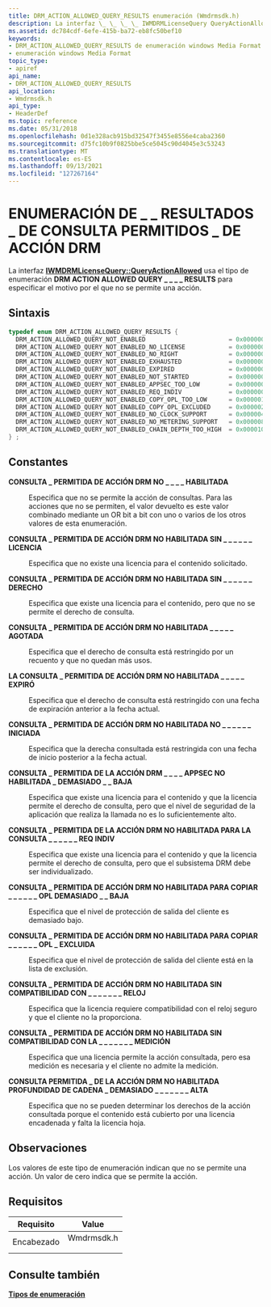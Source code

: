 ```yaml
---
title: DRM_ACTION_ALLOWED_QUERY_RESULTS enumeración (Wmdrmsdk.h)
description: La interfaz \_ \_ \_ \_ IWMDRMLicenseQuery QueryActionAllowed usa el tipo de enumeración DRM ACTION ALLOWED QUERY RESULTS para especificar el motivo por el que no se permite una acción.
ms.assetid: dc784cdf-6efe-415b-ba72-eb8fc50bef10
keywords:
- DRM_ACTION_ALLOWED_QUERY_RESULTS de enumeración windows Media Format
- enumeración windows Media Format
topic_type:
- apiref
api_name:
- DRM_ACTION_ALLOWED_QUERY_RESULTS
api_location:
- Wmdrmsdk.h
api_type:
- HeaderDef
ms.topic: reference
ms.date: 05/31/2018
ms.openlocfilehash: 0d1e328acb915bd32547f3455e8556e4caba2360
ms.sourcegitcommit: d75fc10b9f0825bbe5ce5045c90d4045e3c53243
ms.translationtype: MT
ms.contentlocale: es-ES
ms.lasthandoff: 09/13/2021
ms.locfileid: "127267164"
---
```

# <a name="drm_action_allowed_query_results-enumeration"></a>ENUMERACIÓN DE \_ \_ RESULTADOS \_ DE CONSULTA PERMITIDOS \_ DE ACCIÓN DRM

La interfaz [**IWMDRMLicenseQuery::QueryActionAllowed**](iwmdrmlicensequery-queryactionallowed.md) usa el tipo de enumeración **DRM ACTION ALLOWED QUERY \_ \_ \_ \_ RESULTS** para especificar el motivo por el que no se permite una acción.

## <a name="syntax"></a>Sintaxis


```C++
typedef enum DRM_ACTION_ALLOWED_QUERY_RESULTS { 
  DRM_ACTION_ALLOWED_QUERY_NOT_ENABLED                       = 0x00000001,
  DRM_ACTION_ALLOWED_QUERY_NOT_ENABLED_NO_LICENSE            = 0x00000002,
  DRM_ACTION_ALLOWED_QUERY_NOT_ENABLED_NO_RIGHT              = 0x00000004,
  DRM_ACTION_ALLOWED_QUERY_NOT_ENABLED_EXHAUSTED             = 0x00000008,
  DRM_ACTION_ALLOWED_QUERY_NOT_ENABLED_EXPIRED               = 0x00000010,
  DRM_ACTION_ALLOWED_QUERY_NOT_ENABLED_NOT_STARTED           = 0x00000020,
  DRM_ACTION_ALLOWED_QUERY_NOT_ENABLED_APPSEC_TOO_LOW        = 0x00000040,
  DRM_ACTION_ALLOWED_QUERY_NOT_ENABLED_REQ_INDIV             = 0x00000080,
  DRM_ACTION_ALLOWED_QUERY_NOT_ENABLED_COPY_OPL_TOO_LOW      = 0x00000100,
  DRM_ACTION_ALLOWED_QUERY_NOT_ENABLED_COPY_OPL_EXCLUDED     = 0x00000200,
  DRM_ACTION_ALLOWED_QUERY_NOT_ENABLED_NO_CLOCK_SUPPORT      = 0x00000400,
  DRM_ACTION_ALLOWED_QUERY_NOT_ENABLED_NO_METERING_SUPPORT   = 0x00000800,
  DRM_ACTION_ALLOWED_QUERY_NOT_ENABLED_CHAIN_DEPTH_TOO_HIGH  = 0x00001000
} ;
```



## <a name="constants"></a>Constantes

<dl> <dt>

<span id="DRM_ACTION_ALLOWED_QUERY_NOT_ENABLED"></span><span id="drm_action_allowed_query_not_enabled"></span>**CONSULTA \_ PERMITIDA DE ACCIÓN DRM NO \_ \_ \_ \_ HABILITADA**
</dt> <dd>

Especifica que no se permite la acción de consultas. Para las acciones que no se permiten, el valor devuelto es este valor combinado mediante un OR bit a bit con uno o varios de los otros valores de esta enumeración.

</dd> <dt>

<span id="DRM_ACTION_ALLOWED_QUERY_NOT_ENABLED_NO_LICENSE"></span><span id="drm_action_allowed_query_not_enabled_no_license"></span>**CONSULTA \_ PERMITIDA DE ACCIÓN DRM NO HABILITADA SIN \_ \_ \_ \_ \_ \_ LICENCIA**
</dt> <dd>

Especifica que no existe una licencia para el contenido solicitado.

</dd> <dt>

<span id="DRM_ACTION_ALLOWED_QUERY_NOT_ENABLED_NO_RIGHT"></span><span id="drm_action_allowed_query_not_enabled_no_right"></span>**CONSULTA \_ PERMITIDA DE ACCIÓN DRM NO HABILITADA SIN \_ \_ \_ \_ \_ \_ DERECHO**
</dt> <dd>

Especifica que existe una licencia para el contenido, pero que no se permite el derecho de consulta.

</dd> <dt>

<span id="DRM_ACTION_ALLOWED_QUERY_NOT_ENABLED_EXHAUSTED"></span><span id="drm_action_allowed_query_not_enabled_exhausted"></span>**CONSULTA \_ PERMITIDA DE ACCIÓN DRM NO HABILITADA \_ \_ \_ \_ \_ AGOTADA**
</dt> <dd>

Especifica que el derecho de consulta está restringido por un recuento y que no quedan más usos.

</dd> <dt>

<span id="DRM_ACTION_ALLOWED_QUERY_NOT_ENABLED_EXPIRED"></span><span id="drm_action_allowed_query_not_enabled_expired"></span>**LA CONSULTA \_ PERMITIDA DE ACCIÓN DRM NO HABILITADA \_ \_ \_ \_ \_ EXPIRÓ**
</dt> <dd>

Especifica que el derecho de consulta está restringido con una fecha de expiración anterior a la fecha actual.

</dd> <dt>

<span id="DRM_ACTION_ALLOWED_QUERY_NOT_ENABLED_NOT_STARTED"></span><span id="drm_action_allowed_query_not_enabled_not_started"></span>**CONSULTA \_ PERMITIDA DE ACCIÓN DRM NO HABILITADA NO \_ \_ \_ \_ \_ \_ INICIADA**
</dt> <dd>

Especifica que la derecha consultada está restringida con una fecha de inicio posterior a la fecha actual.

</dd> <dt>

<span id="DRM_ACTION_ALLOWED_QUERY_NOT_ENABLED_APPSEC_TOO_LOW"></span><span id="drm_action_allowed_query_not_enabled_appsec_too_low"></span>**CONSULTA \_ PERMITIDA DE LA ACCIÓN DRM \_ \_ \_ \_ APPSEC NO HABILITADA \_ DEMASIADO \_ \_ BAJA**
</dt> <dd>

Especifica que existe una licencia para el contenido y que la licencia permite el derecho de consulta, pero que el nivel de seguridad de la aplicación que realiza la llamada no es lo suficientemente alto.

</dd> <dt>

<span id="DRM_ACTION_ALLOWED_QUERY_NOT_ENABLED_REQ_INDIV"></span><span id="drm_action_allowed_query_not_enabled_req_indiv"></span>**CONSULTA \_ PERMITIDA DE LA ACCIÓN DRM NO HABILITADA PARA LA CONSULTA \_ \_ \_ \_ \_ \_ REQ INDIV**
</dt> <dd>

Especifica que existe una licencia para el contenido y que la licencia permite el derecho de consulta, pero que el subsistema DRM debe ser individualizado.

</dd> <dt>

<span id="DRM_ACTION_ALLOWED_QUERY_NOT_ENABLED_COPY_OPL_TOO_LOW"></span><span id="drm_action_allowed_query_not_enabled_copy_opl_too_low"></span>**CONSULTA \_ PERMITIDA DE ACCIÓN DRM NO HABILITADA PARA COPIAR \_ \_ \_ \_ \_ \_ OPL DEMASIADO \_ \_ BAJA**
</dt> <dd>

Especifica que el nivel de protección de salida del cliente es demasiado bajo.

</dd> <dt>

<span id="DRM_ACTION_ALLOWED_QUERY_NOT_ENABLED_COPY_OPL_EXCLUDED"></span><span id="drm_action_allowed_query_not_enabled_copy_opl_excluded"></span>**CONSULTA \_ PERMITIDA DE ACCIÓN DRM NO HABILITADA PARA COPIAR \_ \_ \_ \_ \_ \_ OPL \_ EXCLUIDA**
</dt> <dd>

Especifica que el nivel de protección de salida del cliente está en la lista de exclusión.

</dd> <dt>

<span id="DRM_ACTION_ALLOWED_QUERY_NOT_ENABLED_NO_CLOCK_SUPPORT"></span><span id="drm_action_allowed_query_not_enabled_no_clock_support"></span>**CONSULTA \_ PERMITIDA DE ACCIÓN DRM NO HABILITADA SIN COMPATIBILIDAD CON \_ \_ \_ \_ \_ \_ \_ RELOJ**
</dt> <dd>

Especifica que la licencia requiere compatibilidad con el reloj seguro y que el cliente no la proporciona.

</dd> <dt>

<span id="DRM_ACTION_ALLOWED_QUERY_NOT_ENABLED_NO_METERING_SUPPORT"></span><span id="drm_action_allowed_query_not_enabled_no_metering_support"></span>**CONSULTA \_ PERMITIDA DE ACCIÓN DRM NO HABILITADA SIN COMPATIBILIDAD CON LA \_ \_ \_ \_ \_ \_ \_ MEDICIÓN**
</dt> <dd>

Especifica que una licencia permite la acción consultada, pero esa medición es necesaria y el cliente no admite la medición.

</dd> <dt>

<span id="DRM_ACTION_ALLOWED_QUERY_NOT_ENABLED_CHAIN_DEPTH_TOO_HIGH"></span><span id="drm_action_allowed_query_not_enabled_chain_depth_too_high"></span>**CONSULTA PERMITIDA \_ DE LA ACCIÓN DRM NO HABILITADA PROFUNDIDAD DE CADENA \_ DEMASIADO \_ \_ \_ \_ \_ \_ \_ ALTA**
</dt> <dd>

Especifica que no se pueden determinar los derechos de la acción consultada porque el contenido está cubierto por una licencia encadenada y falta la licencia hoja.

</dd> </dl>

## <a name="remarks"></a>Observaciones

Los valores de este tipo de enumeración indican que no se permite una acción. Un valor de cero indica que se permite la acción.

## <a name="requirements"></a>Requisitos



| Requisito | Value |
|-------------------|---------------------------------------------------------------------------------------|
| Encabezado<br/> | <dl> <dt>Wmdrmsdk.h</dt> </dl> |



## <a name="see-also"></a>Consulte también

<dl> <dt>

[**Tipos de enumeración**](drm-enumeration-types.md)
</dt> </dl>

 

 





